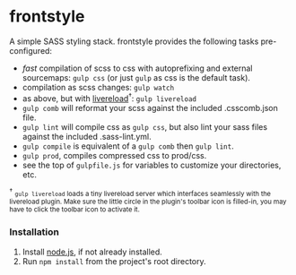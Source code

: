 # frontstyle
A simple SASS styling stack. frontstyle provides the following tasks pre-configured:

* _fast_ compilation of scss to css with autoprefixing and external sourcemaps: `gulp css` (or just `gulp` as css is the default task).
* compilation as scss changes: `gulp watch`
* as above, but with [livereload](http://livereload.com/)<sup>&#8224;</sup>: `gulp livereload`
* `gulp comb` will reformat your scss against the included .csscomb.json file.
* `gulp lint` will compile css as `gulp css`, but also lint your sass files against the included .sass-lint.yml.
* `gulp compile` is equivalent of a `gulp comb` then `gulp lint`.
* `gulp prod`, compiles compressed css to prod/css.
* see the top of `gulpfile.js` for variables to customize your directories, etc.

<sup>&#8224;</sup> <small>`gulp livereload` loads a tiny livereload server which interfaces seamlessly with the livereload plugin. Make sure the little circle in the plugin's toolbar icon is filled-in, you may have to click the toolbar icon to activate it.</small>

### Installation ###

1. Install [node.js](https://nodejs.org/), if not already installed.
1. Run `npm install` from the project's root directory.
